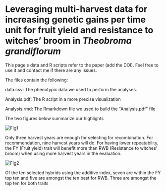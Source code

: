 # Leveraging multi-harvest data for increasing genetic gains per time unit for fruit yield and resistance to witches’ broom in <i>Theobroma grandiflorum</i> 

This page's data and R scripts refer to the paper (add the DOI). Feel free to use it and contact me if there are any issues. 

The files contain the following:

data.csv: The phenotypic data we used to perform the analyses. 

Analysis.pdf: The R script in a more precise visualization

Analysis.rmd: The Rmarkdown file we used to build the "Analysis.pdf" file

The two figures below summarize our highlights

![Fig1](https://user-images.githubusercontent.com/101746579/197646809-46ee6720-cbca-42c1-9922-a20d7eb18ba7.png)

Only three harvest years are enough for selecting for recombination. For recommendation, nine harvest years will do. For having lower repeatability, the FY (Fruit yield) trait will benefit more than RWB (Resistance to witches' broom) when using more harvest years in the evaluation.

![Fig2](https://user-images.githubusercontent.com/101746579/197646815-acc4f728-f8d5-44f1-b173-db1e7871afdb.png)

Of the ten selected hybrids using the additive index, seven are within the FY top ten and five are amongst the ten best for RWB. Three are amongst the top ten for both traits
